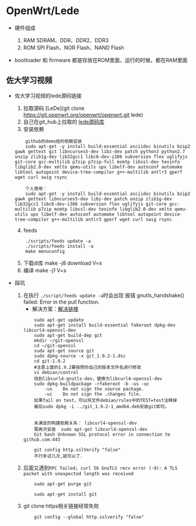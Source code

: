 # OpenWrt/Lede

* 硬件组成
    1. RAM
        SDRAM、DDR、DDR2、DDR3
    2. ROM
        SPI Flash、NOR Flash、NAND Flash

* bootloader 和 firmware 都是存放在ROM里面，运行的时候，都在RAM里面

## 佐大学习视频
* 佐大学习视频的lede源码链接
    1. 拉取源码 [LeDe](git clone https://git.openwrt.org/openwrt/openwrt.git lede)
    2. 自己在git_hub上拉取的 [lede源码库](https://github.com/coolsnowwolf/lede)
    3. 安装依赖
    ```
        github的demo给的依赖安装
        sudo apt-get -y install build-essential asciidoc binutils bzip2 gawk gettext git libncurses5-dev libz-dev patch python3 python2.7 unzip zlib1g-dev lib32gcc1 libc6-dev-i386 subversion flex uglifyjs git-core gcc-multilib p7zip p7zip-full msmtp libssl-dev texinfo libglib2.0-dev xmlto qemu-utils upx libelf-dev autoconf automake libtool autopoint device-tree-compiler g++-multilib antlr3 gperf wget curl swig rsync

        个人使用：
        sudo apt-get -y install build-essential asciidoc binutils bzip2 gawk gettext libncurses5-dev libz-dev patch unzip zlib1g-dev lib32gcc1 libc6-dev-i386 subversion flex uglifyjs git-core gcc-multilib p7zip msmtp libssl-dev texinfo libglib2.0-dev xmlto qemu-utils upx libelf-dev autoconf automake libtool autopoint device-tree-compiler g++-multilib antlr3 gperf wget curl swig rsync
    ```
    4. feeds
    ```
        ./scripts/feeds update -a
        ./scripts/feeds install -a
        make menuconfig
    ```
    5. 下载dl库
        make -j8 download V=s
    6. 编译
        make -j1 V=s

* 踩坑
    1. 在执行 `./script/feeds update -a`时会出现 报错 gnutls_handshake() failed: Error in the pull function.
        + 解决方案：[解决链接](https://www.cnblogs.com/zidingliu/p/11496009.html)
        ```
            sudo apt-get update
            sudo apt-get install build-essential fakeroot dpkg-dev libcurl4-openssl-dev
            sudo apt-get build-dep git
            mkdir ~/git-openssl
            cd ~/git-openssl
            sudo apt-get source git
            sudo dpkg-source -x git_1.9.2-1.dsc
            cd git-1.9.2
            #注意上面的1.9.2要按照你自己的版本文件名进行修改
            vi debian/control
            找到libcurl4-gnutls-dev，替换为libcurl4-openssl-dev
            sudo dpkg-buildpackage -rfakeroot -b -us -uc
                -us    Do not sign the source package.
                -uc    Do not sign the .changes file.
            如果fail on test，可以将文件debian/rules中的TEST=test注释掉
            最后sudo dpkg -i ../git_1.9.2-1_amd64.deb安装git即可。


            未满足的构建依赖关系： libcurl4-openssl-dev
            需再次安装  sudo apt-get libcurl4-openssl-dev
            Git bash Unknown SSL protocol error in connection to github.com:443

            git config http.sslVerify "false"
            不行多试几次,就可以了.
        ```
    2. 后面又遇到`RPC failed; curl 56 GnuTLS recv error (-9): A TLS packet with unexpected length was received`
        ```
            sudo apt-get purge git

            sudo apt-get install git
        ```
    3. git clone https相关链接经常失败
        ```
            git config --global http.sslverify "false"
        ```